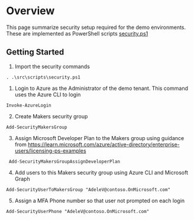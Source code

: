 # Overview

This page summarize security setup required for the demo environments. These are implemented as PowerShell scripts [security.ps1](../src/scripts/security.ps1)

## Getting Started

1. Import the security commands

```pwsh
. .\src\scripts\security.ps1
```

1. Login to Azure as the Administrator of the demo tenant. This command uses the Azure CLI to login

```pwsh
Invoke-AzureLogin
```

2. Create Makers security group

```pwsh
Add-SecurityMakersGroup
```

3. Assign Microsoft Developer Plan to the Makers group using guidance from https://learn.microsoft.com/azure/active-directory/enterprise-users/licensing-ps-examples

```pwsh
 Add-SecurityMakersGroupAssignDeveloperPlan
```

4. Add users to this Makers security group using Azure CLI and Microsoft Graph

```pwsh
Add-SecurityUserToMakersGroup "AdeleV@contoso.OnMicrosoft.com"
```

5. Assign a MFA Phone number so that user not prompted on each login

```pwsh
Add-SecurityUserPhone "AdeleV@contoso.OnMicrosoft.com"
```
